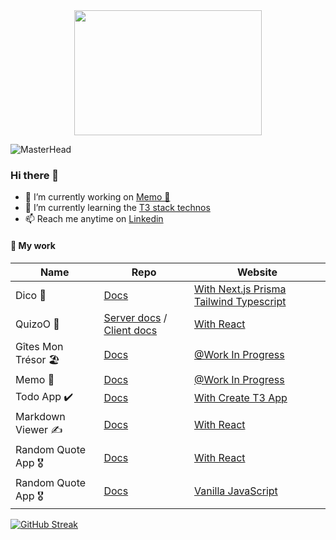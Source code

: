 
<div id="header" align="center">
  <img src="https://media.giphy.com/media/jzCbjEDsUaX4D2c0O5/giphy.gif" height="200" width="300"/>
</div>


![MasterHead](https://images.unsplash.com/photo-1674786272813-dd04d4843752?ixlib=rb-4.0.3&ixid=MnwxMjA3fDB8MHxwaG90by1wYWdlfHx8fGVufDB8fHx8&auto=format&fit=crop&w=1170&q=80)

### Hi there 👋




- 🔭 I’m currently working on [Memo 📝](https://github.com/All-Khwarizmi/Memo)
- 🌱 I’m currently learning the [T3 stack technos]([https://github.com/All-Khwarizmi/Memo](https://create.t3.gg))
- 📫 Reach me anytime on [Linkedin](https://www.linkedin.com/in/jason-suarez/)

#### 💬 My work




| Name        | Repo           | Website  |
| ------------- |-------------| -----|
| Dico 📔    | [Docs](https://github.com/All-Khwarizmi/Dico)  | [With Next.js Prisma Tailwind Typescript ](https://dico-ochre.vercel.app) |
| QuizoO 🧪     | [Server docs](https://github.com/All-Khwarizmi/Express-GraphQL-Quiz-API) / [Client docs](https://github.com/All-Khwarizmi/Quizoo-client) |  [With React](https://dapper-belekoy-aa000e.netlify.app/fiches/) |
| Gîtes Mon Trésor 🏖️| [Docs](https://github.com/All-Khwarizmi/Gite)    |   [@Work In Progress](https://gites-gamma.vercel.app)|
| Memo 📝    | [Docs](https://github.com/All-Khwarizmi/Memo)     |  [@Work In Progress](https://todo-app-swart-kappa.vercel.app)|
| Todo App ✔️    | [Docs](https://github.com/All-Khwarizmi/Todo-App-T3-STACK)     |  [With Create T3 App](https://todo-app-swart-kappa.vercel.app)|
| Markdown Viewer ✍️    | [Docs](https://github.com/All-Khwarizmi/Markdown-Viewer)     |  [With React](https://main--incomparable-froyo-cd9602.netlify.app)|
| Random Quote App 🎖️  | [Docs](https://github.com/All-Khwarizmi/random-react)     |   [With React](https://all-khwarizmi.github.io/random-react/)|
| Random Quote App 🎖️    | [Docs](https://github.com/All-Khwarizmi/RandomQuote2)     |   [Vanilla JavaScript](https://all-khwarizmi.github.io/RandomQuote2/)|





[![GitHub Streak](https://github-readme-streak-stats.herokuapp.com/?user=All-Khwarizmi)](https://git.io/streak-stats)
